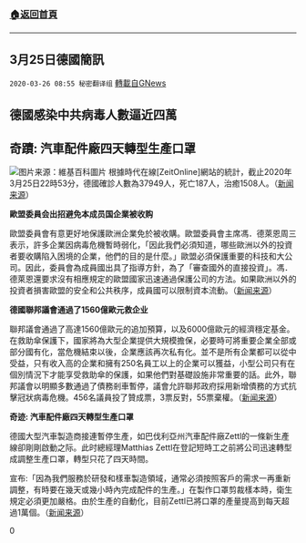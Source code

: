 ###  [:house:返回首頁](https://github.com/ourhimalayas/txt)
---

## 3月25日德國簡訊
`2020-03-26 08:55 秘密翻译组` [轉載自GNews](https://gnews.org/zh-hant/153440/)

## 德國感染中共病毒人數逼近四萬

## 奇蹟: 汽車配件廠四天轉型生產口罩


![](https://s3-ap-northeast-1.amazonaws.com/news.guo.offload.media/wp-content/uploads/2020/03/26085015/d5b429f5e72be7a1050ae44a0cd3af72.jpg)图片来源：維基百科圖片
根據時代在線[ZeitOnline]網站的統計，截止2020年3月25日22時53分，德國確診人數為37949人，死亡187人，治癒1508人。（[新闻来源](https://www.zeit.de/wissen/gesundheit/2020-03/coronavirus-deutschland-infektionen-faelle-verbreitung-epidemie-karte)）

**歐盟委員会出招避免本成员国企業被收购**

歐盟委員會有意更好地保護歐洲企業免於被收購。歐盟委員會主席馮．德萊恩周三表示，許多企業因病毒危機暫時弱化，「因此我們必須知道，哪些歐洲以外的投資者要收購陷入困境的企業，他們的目的是什麼。」歐盟必須保護重要的科技和大公司。因此，委員會為成員國出具了指導方針，為了「審查國外的直接投資」。馮．德萊恩還要求沒有相應規定的歐盟國家迅速通過保護公司的方法。如果歐洲以外的投資者損害歐盟的安全和公共秩序，成員國可以限制資本流動。（[新闻来源](https://www.faz.net/aktuell/wirtschaft/eu-kommission-will-unternehmen-vor-uebernahmen-schuetzen-16696840.html)）

**德國聯邦議會通過了1560億歐元救企业**

聯邦議會通過了高達1560億歐元的追加預算，以及6000億歐元的經濟穩定基金。在救助傘保護下，國家將為大型企業提供大規模擔保，必要時可將重要企業全部或部分國有化，當危機結束以後，企業應該再次私有化。並不是所有企業都可以從中受益，只有收入高的企業和擁有250名員工以上的企業可以獲益，小型公司只有在個別情況下才能享受救助傘的保護，如果他們對基礎設施非常重要的話。此外，聯邦議會以明顯多數通過了債務剎車暫停，議會允許聯邦政府採用新增債務的方式抗擊冠狀病毒危機。456名議員投了贊成票，3票反對，55票棄權。（[新闻来源](https://www.welt.de/politik/deutschland/article206794957/Corona-Deutschland-Bundestag-gibt-156-Milliarden-Euro-frei.html)）

**奇迹: 汽車配件廠四天轉型生產口罩**

德國大型汽車製造商接連暫停生產，如巴伐利亞州汽車配件廠Zettl的一條新生產線卻剛剛啟動之际。此时總經理Matthias Zettl在登記短時工之前將公司迅速轉型成調整生產口罩，轉型只花了四天時間。

宣布:「因為我們服務於研發和樣車製造領域，通常必須按照客戶的需求一再重新調整，有時要在幾天或幾小時內完成配件的生產。」在製作口罩剪裁樣本時，衛生規定必須更加嚴格。由於生產的自動化，目前Zettl已將口罩的產量提高到每天超過1萬個。（[新闻来源](https://www.handelsblatt.com/unternehmen/industrie/coronakrise-desinfektionsmittel-statt-schnaps-wie-die-deutsche-industrie-ihre-produktion-umstellt/25676638.html)）



0
